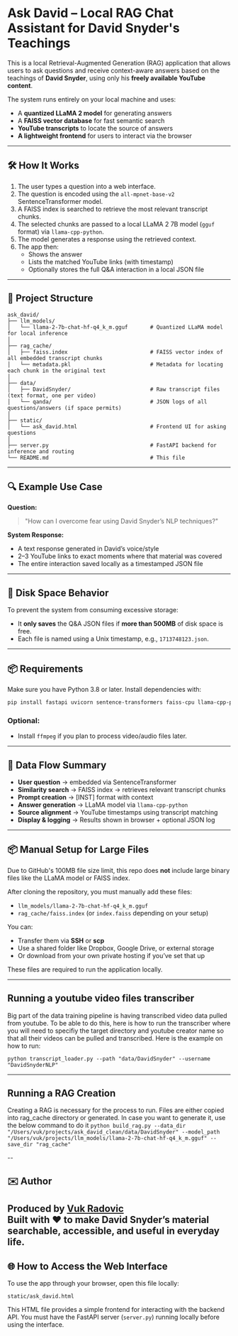 # Ask David – Local RAG Chat Assistant for David Snyder's Teachings

This is a local Retrieval-Augmented Generation (RAG) application that allows users to ask questions and receive context-aware answers based on the teachings of **David Snyder**, using only his **freely available YouTube content**.

The system runs entirely on your local machine and uses:
- A **quantized LLaMA 2 model** for generating answers
- A **FAISS vector database** for fast semantic search
- **YouTube transcripts** to locate the source of answers
- **A lightweight frontend** for users to interact via the browser

---

## 🛠️ How It Works

1. The user types a question into a web interface.
2. The question is encoded using the `all-mpnet-base-v2` SentenceTransformer model.
3. A FAISS index is searched to retrieve the most relevant transcript chunks.
4. The selected chunks are passed to a local LLaMA 2 7B model (`gguf` format) via `llama-cpp-python`.
5. The model generates a response using the retrieved context.
6. The app then:
   - Shows the answer
   - Lists the matched YouTube links (with timestamp)
   - Optionally stores the full Q&A interaction in a local JSON file

---

## 📁 Project Structure

```
ask_david/
├── llm_models/
│   └── llama-2-7b-chat-hf-q4_k_m.gguf       # Quantized LLaMA model for local inference
│
├── rag_cache/
│   ├── faiss.index                          # FAISS vector index of all embedded transcript chunks
│   └── metadata.pkl                         # Metadata for locating each chunk in the original text
│
├── data/
│   ├── DavidSnyder/                         # Raw transcript files (text format, one per video)
│   └── qanda/                               # JSON logs of all questions/answers (if space permits)
│
├── static/
│   └── ask_david.html                       # Frontend UI for asking questions
│
├── server.py                                # FastAPI backend for inference and routing
└── README.md                                # This file
```

---

## 🔍 Example Use Case

**Question:**
> "How can I overcome fear using David Snyder’s NLP techniques?"

**System Response:**
- A text response generated in David’s voice/style
- 2–3 YouTube links to exact moments where that material was covered
- The entire interaction saved locally as a timestamped JSON file

---

## 💾 Disk Space Behavior

To prevent the system from consuming excessive storage:

- It **only saves** the Q&A JSON files if **more than 500MB** of disk space is free.
- Each file is named using a Unix timestamp, e.g., `1713748123.json`.

---

## 📦 Requirements

Make sure you have Python 3.8 or later. Install dependencies with:

```bash
pip install fastapi uvicorn sentence-transformers faiss-cpu llama-cpp-python youtube-transcript-api
```

### Optional:
- Install `ffmpeg` if you plan to process video/audio files later.

---

## 🧠 Data Flow Summary

- **User question** → embedded via SentenceTransformer
- **Similarity search** → FAISS index → retrieves relevant transcript chunks
- **Prompt creation** → [INST] format with context
- **Answer generation** → LLaMA model via `llama-cpp-python`
- **Source alignment** → YouTube timestamps using transcript matching
- **Display & logging** → Results shown in browser + optional JSON log

---

## 📦 Manual Setup for Large Files

Due to GitHub's 100MB file size limit, this repo does **not** include large binary files like the LLaMA model or FAISS index.

After cloning the repository, you must manually add these files:

- `llm_models/llama-2-7b-chat-hf-q4_k_m.gguf`
- `rag_cache/faiss.index` (or `index.faiss` depending on your setup)

You can:
- Transfer them via **SSH** or **scp**
- Use a shared folder like Dropbox, Google Drive, or external storage
- Or download from your own private hosting if you’ve set that up

These files are required to run the application locally.

---

## Running a youtube video files transcriber

Big part of the data training pipeline is having transcribed video data pulled
from youtube.  To be able to do this, here is how to run the transcriber where you
will need to specifiy the target directory and youtube creator name so that all
their videos can be pulled and transcribed.  Here is the example on how to run:

`python transcript_loader.py --path "data/DavidSnyder" --username "DavidSnyderNLP"`

---

## Running a RAG Creation

Creating a RAG is necessary for the process to run.  Files are either copied into rag_cache
directory or generated.  In case you want to generate it, use the below command to do it
`python build_rag.py --data_dir "/Users/vuk/projects/ask_david_clean/data/DavidSnyder" --model_path "/Users/vuk/projects/llm_models/llama-2-7b-chat-hf-q4_k_m.gguf" --save_dir "rag_cache"`

--

## ✉️ Author

**Produced by [Vuk Radovic](mailto:vucibatina@hotmail.com)**  
Built with ❤️ to make David Snyder’s material searchable, accessible, and useful in everyday life.
---

## 🌐 How to Access the Web Interface

To use the app through your browser, open this file locally:

```
static/ask_david.html
```

This HTML file provides a simple frontend for interacting with the backend API. You must have the FastAPI server (`server.py`) running locally before using the interface.
